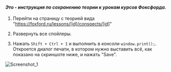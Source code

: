 #### _Это - инструкция по сохранению теории к урокам курсов Фоксфорда._

1. Перейти на страницу с теорией вида "https://foxford.ru/lessons/[id]/conspects/[id]"

2. Развернуть все спойлеры.

3. Нажать `Shift + Ctrl + I` и выполнить в консоли `window.print();`. Откроется диалог печати, в котором нужно выставить всё, как показано на скриншоте ниже, и нажать "Save".

![Screenshot_1](https://user-images.githubusercontent.com/24318966/58759964-b43ced80-853a-11e9-85bb-b2fe0c578993.png)
